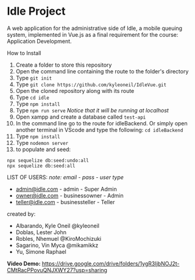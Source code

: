 # Idle Project
A web application for the administrative side of Idle, a mobile queuing system, implemented in Vue.js as a final requirement for the course: Application Development. 

How to Install
1. Create a folder to store this repository
2. Open the command line containing the route to the folder's directory
3. Type `git init`
4. Type `git clone https://github.com/kyleoneil/IdleVue.git`
5. Open the cloned repository along with its route
6. Type `cd idle`
7. Type `npm install `
8. Type `npm run serve` *Notice that it will be running at localhost*
9. Open xampp and create a database called `test-api`
10. In the command line go to the route for idleBackend. Or simply open another terminal in VScode and type the following: `cd idleBackend`
11. Type `npm install`
12. Type `nodemon server`
13. to populate and seed:
```shell
npx sequelize db:seed:undo:all
npx sequelize db:seed:all
```





LIST OF USERS:
*note: email - pass - user type*
* admin@idle.com - admin - Super Admin
* owner@idle.com - businessowner - Admin
* teller@idle.com - businessteller - Teller

created by:
- Albarando, Kyle Oneil @kyleoneil
- Doblas, Lester John
- Robles, Nhemuel @KiroMochizuki
- Sagarino, Vin Myca @mikamikkz
- Yu, Simone Raphael

**Video Demo:** https://drive.google.com/drive/folders/1ygR3IjbNOJ2t-CMtRacPPovuQNJXWY27?usp=sharing
